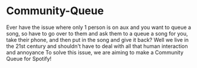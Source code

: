 # Community-Queue

Ever have the issue where only 1 person is on aux and you want to queue a song, so have to go over to them and ask them to a queue a song for you, take their phone, and then put in the song and give it back?
Well we live in the 21st century and shouldn't have to deal with all that human interaction and annoyance
To solve this issue, we are aiming to make a Community Queue for Spotify!
